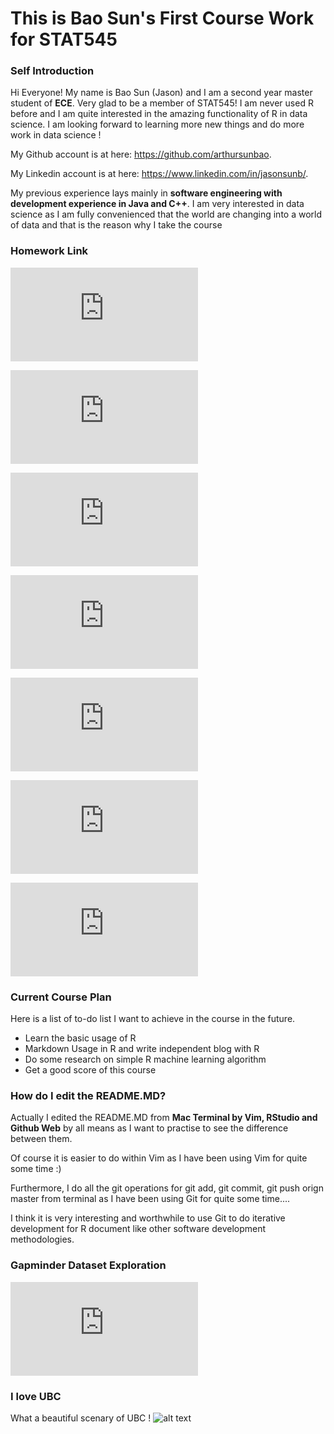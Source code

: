 This is Bao Sun's First Course Work for STAT545
=====================

### Self Introduction
Hi Everyone!
My name is Bao Sun (Jason) and I am a second year master student of **ECE**. Very glad to be a member of STAT545!
I am never used R before and I am quite interested in the amazing functionality of R in data science.
I am looking forward to learning more new things and do more work in data science !

My Github account is at here: <https://github.com/arthursunbao>.

My Linkedin account is at here: <https://www.linkedin.com/in/jasonsunb/>.

My previous experience lays mainly in **software engineering with development experience in Java and C++**. I am very interested in data science as I am fully convenienced that the world are changing into a world of data and that is the reason why I take the course

### Homework Link
![My First Homework is at here: ](https://github.com/arthursunbao/STAT545-Homework/blob/master/hw01/Exploration_gapminder.md
"Homework1")

![My Second Homework is at here: ](https://github.com/arthursunbao/STAT545-hw01--Bao-Sun/blob/master/hw02/a_deeper_exploration_into_gapminder_dataset.md
"Homework2")

![My Third Homework is at here: ](https://github.com/arthursunbao/STAT545-Homework/blob/master/hw03/a_deeper_exploration_into_gapminder_dataset.md
"Homework3")

![My Forth Homework is at here: ](https://github.com/arthursunbao/STAT545-Homework/blob/master/hw04/Tidy_data_and_joins.md
"Homework4")

![My Fifth Homework is at here: ](https://github.com/arthursunbao/STAT545-Homework/blob/master/hw05/Factor_and_figure_management.md "Homework5")

![My Sixth Homework is at here: ](https://github.com/arthursunbao/STAT545-Homework/blob/master/hw06/Data_wrangling_wrap_up.md "Homework6")

![My Seventh Homework is at here: ](https://github.com/arthursunbao/STAT545-Homework/blob/master/hw07/README.md "Homework7")


### Current Course Plan
Here is a list of to-do list I want to achieve in the course in the future.
- Learn the basic usage of R
- Markdown Usage in R and write independent blog with R
- Do some research on simple R machine learning algorithm
- Get a good score of this course

### How do I edit the README.MD?
Actually I edited the README.MD from **Mac Terminal by Vim, RStudio and Github Web** by all means as I want to practise to see the difference between them. 

Of course it is easier to do within Vim as I have been using Vim for quite some time :)

Furthermore, I do all the git operations for git add, git commit, git push orign master from terminal as I have been using Git for quite some time....

I think it is very interesting and worthwhile to use Git to do iterative development for R document like other software development methodologies. 

### Gapminder Dataset Exploration
![Link to Exploration into Gapminder Dataset :)](https://github.com/arthursunbao/STAT545-hw01--Bao-Sun/blob/master/Exploration_gapminder.md "A brief introduction into Gapminder Dataset")

### I love UBC
What a beautiful scenary of UBC !
![alt text](https://www.ubc.ca/_assets/img/martha-piper-plaza-1920x700.jpg "A nice picture of UBC")

